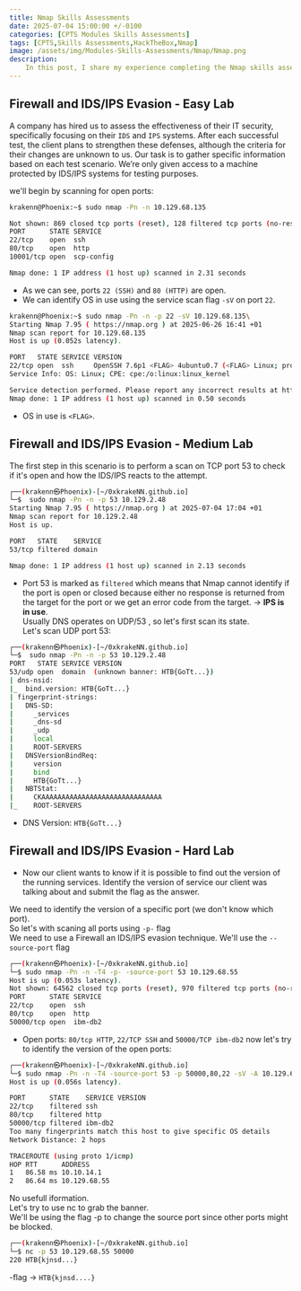 ```yaml
---
title: Nmap Skills Assessments
date: 2025-07-04 15:00:00 +/-0100
categories: [CPTS Modules Skills Assessments]
tags: [CPTS,Skills Assessments,HackTheBox,Nmap]
image: /assets/img/Modules-Skills-Assessments/Nmap/Nmap.png
description: 
    In this post, I share my experience completing the Nmap skills assessment module. From host discovery to port scanning and version detection, I walk through practical use cases and key takeaways.
---
```



## Firewall and IDS/IPS Evasion - Easy Lab

A company has hired us to assess the effectiveness of their IT security, specifically focusing on their `IDS` and `IPS` systems. After each successful test, the client plans to strengthen these defenses, although the criteria for their changes are unknown to us. Our task is to gather specific information based on each test scenario. We’re only given access to a machine protected by IDS/IPS systems for testing purposes.

we'll begin by scanning for open ports:

```bash
krakenn@Phoenix:~$ sudo nmap -Pn -n 10.129.68.135

Not shown: 869 closed tcp ports (reset), 128 filtered tcp ports (no-response)
PORT      STATE SERVICE
22/tcp    open  ssh
80/tcp    open  http
10001/tcp open  scp-config

Nmap done: 1 IP address (1 host up) scanned in 2.31 seconds
```

- As we can see, ports `22 (SSH)` and `80 (HTTP)` are open.  
- We can identify OS in use using the service scan flag `-sV` on port `22`.

```bash
krakenn@Phoenix:~$ sudo nmap -Pn -n -p 22 -sV 10.129.68.135\
Starting Nmap 7.95 ( https://nmap.org ) at 2025-06-26 16:41 +01
Nmap scan report for 10.129.68.135
Host is up (0.052s latency).

PORT   STATE SERVICE VERSION
22/tcp open  ssh     OpenSSH 7.6p1 <FLAG> 4ubuntu0.7 (<FLAG> Linux; protocol 2.0)
Service Info: OS: Linux; CPE: cpe:/o:linux:linux_kernel

Service detection performed. Please report any incorrect results at https://nmap.org/submit/ .
Nmap done: 1 IP address (1 host up) scanned in 0.50 seconds
```

- OS in use is `<FLAG>`.

## Firewall and IDS/IPS Evasion - Medium Lab

The first step in this scenario is to perform a scan on TCP port 53 to check if it's open and how the IDS/IPS reacts to the attempt.

```bash
┌──(krakenn㉿Phoenix)-[~/0xkrakeNN.github.io]
└─$  sudo nmap -Pn -n -p 53 10.129.2.48                                
Starting Nmap 7.95 ( https://nmap.org ) at 2025-07-04 17:04 +01
Nmap scan report for 10.129.2.48
Host is up.

PORT   STATE    SERVICE
53/tcp filtered domain

Nmap done: 1 IP address (1 host up) scanned in 2.13 seconds
```

- Port 53 is marked as `filtered` which means that Nmap cannot identify if the port is open or closed because either no response is returned from the target for the port or we get an error code from the target. → **IPS is in use**.  
Usually DNS operates on UDP/53 , so let's first scan its state.  
Let's scan UDP port 53:

```bash
┌──(krakenn㉿Phoenix)-[~/0xkrakeNN.github.io]
└─$  sudo nmap -Pn -n -p 53 10.129.2.48  
PORT   STATE SERVICE VERSION
53/udp open  domain  (unknown banner: HTB{GoTt...})
| dns-nsid: 
|_  bind.version: HTB{GoTt...}
| fingerprint-strings: 
|   DNS-SD: 
|     _services
|     _dns-sd
|     _udp
|     local
|     ROOT-SERVERS
|   DNSVersionBindReq: 
|     version
|     bind
|     HTB{GoTt...}
|   NBTStat: 
|     CKAAAAAAAAAAAAAAAAAAAAAAAAAAAAAA
|_    ROOT-SERVERS
```

- DNS Version: `HTB{GoTt...}`

## Firewall and IDS/IPS Evasion - Hard Lab

- Now our client wants to know if it is possible to find out the version of the running services. Identify the version of service our client was talking about and submit the flag as the answer. 

We need to identify the version of a specific port (we don't know which port).  
So let's with scaning all ports using `-p-` flag  
We need to use a Firewall an IDS/IPS evasion technique. We'll use the `--source-port` flag  

```bash
┌──(krakenn㉿Phoenix)-[~/0xkrakeNN.github.io]
└─$ sudo nmap -Pn -n -T4 -p- -source-port 53 10.129.68.55 
Host is up (0.053s latency).                                                                                                                                                                                                               
Not shown: 64562 closed tcp ports (reset), 970 filtered tcp ports (no-response)                                                                                                                                                            
PORT      STATE SERVICE                                                                                                                                                                                                                    
22/tcp    open  ssh                                                                                                                                                                                                                        
80/tcp    open  http                                                                                                                                                                                                                       
50000/tcp open  ibm-db2  
```

- Open ports: `80/tcp HTTP`, `22/TCP SSH` and `50000/TCP ibm-db2`
now let's try to identify the version of the open ports:

```bash
┌──(krakenn㉿Phoenix)-[~/0xkrakeNN.github.io]
└─$ sudo nmap -Pn -n -T4 -source-port 53 -p 50000,80,22 -sV -A 10.129.68.55  
Host is up (0.056s latency).

PORT      STATE    SERVICE VERSION
22/tcp    filtered ssh
80/tcp    filtered http
50000/tcp filtered ibm-db2
Too many fingerprints match this host to give specific OS details
Network Distance: 2 hops

TRACEROUTE (using proto 1/icmp)
HOP RTT      ADDRESS
1   86.58 ms 10.10.14.1
2   86.64 ms 10.129.68.55
```

No usefull iformation.  
Let's try to use nc to grab the banner.   
We'll be using the flag -p to change the source port since other ports might be blocked.  

```bash
┌──(krakenn㉿Phoenix)-[~/0xkrakeNN.github.io]
└─$ nc -p 53 10.129.68.55 50000
220 HTB{kjnsd...}
```

-flag → `HTB{kjnsd....}`